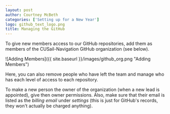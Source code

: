 ```yaml
---
layout: post
author: Courtney McBeth
categories: ['Setting up for a New Year']
logo: github_text_logo.png
title: Managing the GitHub
---
```


To give new members access to our GitHub repositories, add them as members of the CUSail-Navigation GitHub organization (see below).

![Adding Members]({{ site.baseurl }}/images/github_org.png "Adding Members")

Here, you can also remove people who have left the team and manage who has each level of access to each repository.

To make a new person the owner of the organization (when a new lead is appointed), give then owner permissions. Also, make sure that their email is listed as the _billing email_ under _settings_ (this is just for GitHub's records, they won't actually be charged anything).